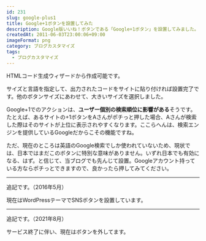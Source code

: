 ```yaml
---
id: 231
slug: google-plus1
title: Google+1ボタンを設置してみた
description: Google版いいね！ボタンである「Google+1ボタン」を設置してみました。
createdAt: 2011-06-03T23:00:06+09:00
imageFormat: png
category: ブログカスタマイズ
tags:
  - ブログカスタマイズ
---
```


HTMLコード生成ウィザードから作成可能です。

<app-capture-image article-id="231" img-file-name="20110603_google_1.png" caption="Google +1 HTML生成ウィザード"></app-capture-image>

サイズと言語を指定して、出力されたコードをサイトに貼り付ければ設置完了です。他のボタンサイズにあわせて、大きいサイズを選択しました。

Google+1でのアクションは、**ユーザー個別の検索順位に影響がある**そうです。たとえば、あるサイトの+1ボタンをAさんがポチっと押した場合、Aさんが検索した際はそのサイトが上位に表示されやすくなります。ここらへんは、検索エンジンを提供しているGoogleだからこその機能ですね。

ただ、現在のところは英語のGoogle検索でしか使われていないため、現状では、日本ではまだこのボタンに特別な意味がありません。いずれ日本でも有効になる、はず。と信じて、当ブログでも先んじて設置。Googleアカウント持っている方ならポチっとできますので、良かったら押してみてください。

* * *

追記です。（2016年5月）

現在はWordPressテーマでSNSボタンを設置しています。

* * *

追記です。（2021年8月）

サービス終了に伴い、現在はボタンを外してます。
